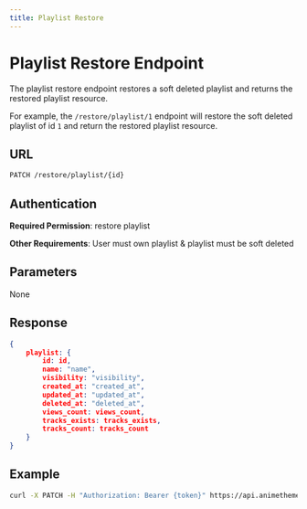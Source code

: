 ```yaml
---
title: Playlist Restore
---
```


# Playlist Restore Endpoint

The playlist restore endpoint restores a soft deleted playlist and returns the restored playlist resource.

For example, the `/restore/playlist/1` endpoint will restore the soft deleted playlist of id `1` and return the restored playlist resource.

## URL

```sh
PATCH /restore/playlist/{id}
```

## Authentication

**Required Permission**: restore playlist

**Other Requirements**: User must own playlist & playlist must be soft deleted

## Parameters

None

## Response

```json
{
    playlist: {
        id: id,
        name: "name",
        visibility: "visibility",
        created_at: "created_at",
        updated_at: "updated_at",
        deleted_at: "deleted_at",
        views_count: views_count,
        tracks_exists: tracks_exists,
        tracks_count: tracks_count
    }
}
```

## Example

```bash
curl -X PATCH -H "Authorization: Bearer {token}" https://api.animethemes.moe/restore/playlist/1
```

